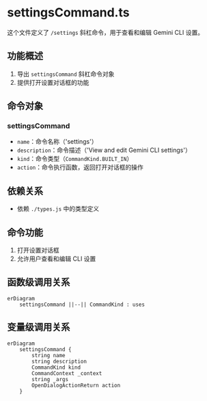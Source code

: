 # settingsCommand.ts

这个文件定义了 `/settings` 斜杠命令，用于查看和编辑 Gemini CLI 设置。

## 功能概述

1. 导出 `settingsCommand` 斜杠命令对象
2. 提供打开设置对话框的功能

## 命令对象

### settingsCommand
- `name`：命令名称（'settings'）
- `description`：命令描述（'View and edit Gemini CLI settings'）
- `kind`：命令类型（`CommandKind.BUILT_IN`）
- `action`：命令执行函数，返回打开对话框的操作

## 依赖关系

- 依赖 `./types.js` 中的类型定义

## 命令功能

1. 打开设置对话框
2. 允许用户查看和编辑 CLI 设置

## 函数级调用关系

```mermaid
erDiagram
    settingsCommand ||--|| CommandKind : uses
```

## 变量级调用关系

```mermaid
erDiagram
    settingsCommand {
        string name
        string description
        CommandKind kind
        CommandContext _context
        string _args
        OpenDialogActionReturn action
    }
```